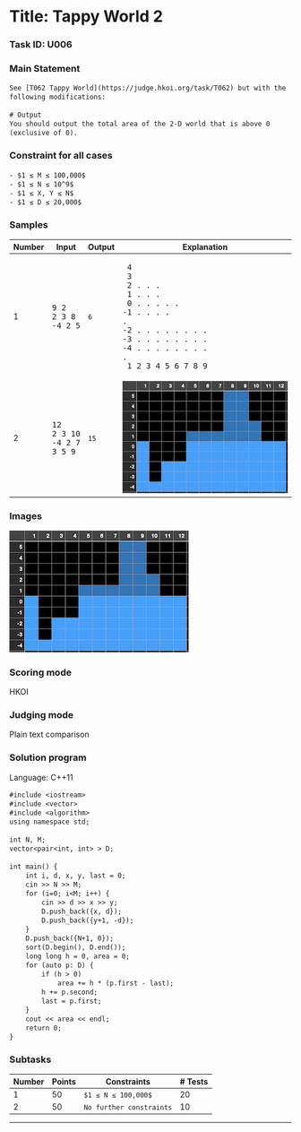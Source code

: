 # Title: Tappy World 2
### Task ID: U006
### Main Statement
```!
See [T062 Tappy World](https://judge.hkoi.org/task/T062) but with the following modifications:

# Output
You should output the total area of the 2-D world that is above 0 (exclusive of 0).
```

### Constraint for all cases
```
- $1 ≤ M ≤ 100,000$
- $1 ≤ N ≤ 10^9$
- $1 ≤ X, Y ≤ N$
- $1 ≤ D ≤ 20,000$
```

### Samples
|Number|Input|Output|Explanation|
|---|---|---|---|
|1|<pre>9 2<br>2 3 8<br>-4 2 5</pre>|```6```|<pre> 4<br> 3<br> 2           . . .<br> 1           . . .<br> 0 .         . . . .<br>-1 .         . . . .<br>-2 .   . . . . . . .<br>-3 .   . . . . . . .<br>-4 . . . . . . . . .<br>   1 2 3 4 5 6 7 8 9</pre>|
|2|<pre>12<br>2 3 10<br>-4 2 7<br>3 5 9</pre>|```15```|![](sample3.png)|

### Images
![](sample3.png)

### Scoring mode
HKOI

### Judging mode
Plain text comparison

### Solution program
Language: C++11
```cpp!
#include <iostream>
#include <vector>
#include <algorithm>
using namespace std;

int N, M;
vector<pair<int, int> > D;

int main() {
    int i, d, x, y, last = 0;
    cin >> N >> M;
    for (i=0; i<M; i++) {
        cin >> d >> x >> y;
        D.push_back({x, d});
        D.push_back({y+1, -d});
    }
    D.push_back({N+1, 0});
    sort(D.begin(), D.end());
    long long h = 0, area = 0;
    for (auto p: D) {
        if (h > 0)
            area += h * (p.first - last);
        h += p.second;
        last = p.first;
    }
    cout << area << endl;
    return 0;
}
```

### Subtasks
|Number|Points|Constraints|# Tests|
|---|---|---|---|
|1|50|`$1 ≤ N ≤ 100,000$`|20|
|2|50|`No further constraints`|10|

---
